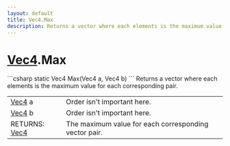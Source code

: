 ```yaml
---
layout: default
title: Vec4.Max
description: Returns a vector where each elements is the maximum value for each corresponding pair.
---
```

# [Vec4]({{site.url}}/Pages/StereoKit/Vec4.html).Max

<div class='signature' markdown='1'>
```csharp
static Vec4 Max(Vec4 a, Vec4 b)
```
Returns a vector where each elements is the maximum
value for each corresponding pair.
</div>

|  |  |
|--|--|
|[Vec4]({{site.url}}/Pages/StereoKit/Vec4.html) a|Order isn't important here.|
|[Vec4]({{site.url}}/Pages/StereoKit/Vec4.html) b|Order isn't important here.|
|RETURNS: [Vec4]({{site.url}}/Pages/StereoKit/Vec4.html)|The maximum value for each corresponding vector pair.|





